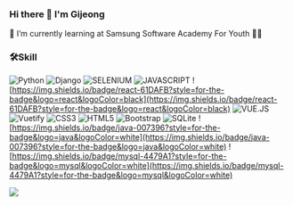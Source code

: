 ### Hi there 👋 I'm Gijeong
🌱 I’m currently learning at Samsung Software Academy For Youth
👨‍🎓 

### 🛠Skill
![Python](https://img.shields.io/badge/Python-3776AB.svg?&style=for-the-badge&logo=python&logoColor=white)
![Django](https://img.shields.io/badge/Django-092E20.svg?&style=for-the-badge&logo=Django&logoColor=White)
![SELENIUM](https://img.shields.io/badge/Selenium-43B02A.svg?&style=for-the-badge&logo=Selenium&logoColor=white)
![JAVASCRIPT](https://img.shields.io/badge/javascript-F7DF1E.svg?&style=for-the-badge&logo=Javascript&logoColor=white)
![https://img.shields.io/badge/react-61DAFB?style=for-the-badge&logo=react&logoColor=black](https://img.shields.io/badge/react-61DAFB?style=for-the-badge&logo=react&logoColor=black)
![VUE.JS](https://img.shields.io/badge/Vue.js-4FC08D.svg?&style=for-the-badge&logo=Vue.js&logoColor=white)
![Vuetify](https://img.shields.io/badge/vuetify-1867C0.svg?&style=for-the-badge&logo=vuetify&logoColor=white)
![CSS3](https://img.shields.io/badge/CSS3-1572B6.svg?&style=for-the-badge&logo=CSS3&logoColor=white)
![HTML5](https://img.shields.io/badge/html5-E34F26.svg?&style=for-the-badge&logo=html5&logoColor=white)
![Bootstrap](https://img.shields.io/badge/bootstrap-7952B3.svg?&style=for-the-badge&logo=bootstrap&logoColor=white)
![SQLite](https://img.shields.io/badge/sqlite-003B57.svg?&style=for-the-badge&logo=sqlite&logoColor=white)
![https://img.shields.io/badge/java-007396?style=for-the-badge&logo=java&logoColor=white](https://img.shields.io/badge/java-007396?style=for-the-badge&logo=java&logoColor=white)
![https://img.shields.io/badge/mysql-4479A1?style=for-the-badge&logo=mysql&logoColor=white](https://img.shields.io/badge/mysql-4479A1?style=for-the-badge&logo=mysql&logoColor=white)

<img src="https://img.shields.io/badge/WebRTC-#333333?style=for-the-badge&logo=WebRTC&logoColor=white"/>

